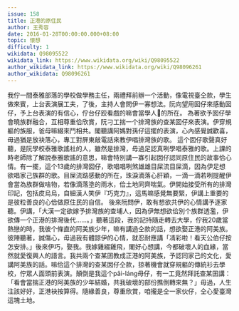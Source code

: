 ```yaml
---
issue: 158
title: 正港的原住民
author: 王秀容
date: 2016-01-28T00:00:00.000+08:00
topic: 懷想
difficulty: 1
wikidata: Q98095522
wikidata_link: https://www.wikidata.org/wiki/Q98095522
author_wikidata_link: https://www.wikidata.org/wiki/Q98096261
author_wikidata: Q98096261
---
```

我佇一間泰雅部落的學校做學務主任，兩禮拜前辦一个活動，像電視臺仝款，學生做來賓，上台表演展工夫，了後，主持人會問伊一寡想法。阮向望用囡仔來感動囡仔，予上台表演的有信心，佇台仔跤看戲的嘛會當學人𠢕的所在。
為著欲予囡仔學會曉族群融合，互相尊重佮欣賞，阮刁工揣一个排灣族的查某囡仔來表演。伊穿規軀的族服，爸母嘛綴來鬥相共。閣聽講阿媽對孫仔這擺的表演，心內感覺誠歡喜，毋過猶是放袂落心，專工對屏東敲電話來教伊唱排灣族的歌。
這个囡仔歌聲真好聽，是阮學校泰雅歌謠社的人，雖然是排灣，毋過足認真咧學唱泰雅的歌。上課的時老師除了解說泰雅歌謠的意思，嘛會特別講一寡引起囡仔認同原住民的故事佮心情。有一擺，這个13歲的排灣囡仔，歌唱唱咧煞雄雄目屎流目屎滴，因為伊足想欲唱家己族群的歌。目屎流踮感動的所在，珠淚滴落心肝穎，一滴一滴若咧提醒伊會當為族群做啥物，若像滴落塗的雨水，佮土地同齊喘氣。伊開始接受所有的排灣印記，包括皮烏烏，自細漢人笑伊『巧克力』，這馬嘛感覺無要緊，伊講上重要的是彼粒善良的心佮做原住民的自信。
後來阮問伊，敢有想欲共伊的心情講予逐家聽。伊講，「大漢一定欲嫁予排灣族的查埔人，因為伊無想欲佮別个族群透濫，伊欲傳一个正港的排灣後代……。」聽著這段，我的記持隨走轉去大學，佇我20歲當熱戀的時，我彼个條直的阿美族少年，嘛有講過仝款的話，想欲娶正港的阿美族。彼陣聽著，誠傷心，毋過我有體諒伊的心情，就忍耐應講「凊彩啦！看天公伯仔按怎安排。」後來伊巧，娶我。我嫁雞綴雞飛，閣好心想講，今都破壞人的血緣，當然就愛復興人的語言。我共兩个查某囝教成正港的阿美族，予認同家己的文化，愛講阿美族的話。嘛佮這个排灣的查某囡仔仝款，掠著機會就穿規軀的傳統衫去學校，佇眾人面頭前表演。顛倒是我這个pâi-láng母仔，有一工竟然拜託查某囝講：「看會當揣正港的阿美族的少年結婚，共我破壞的部份撨倒轉來無？」毋過，人生注該好好，正港袂按算得。隨緣善良，尊重欣賞，咱攏是仝一家伙仔，仝心愛臺灣這塊土地。
